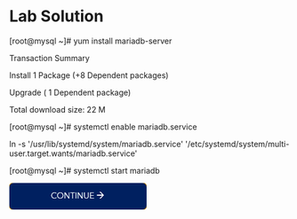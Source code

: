 # Lab Solution

[root@mysql ~]# yum install mariadb-server

Transaction Summary

Install  1 Package  (+8 Dependent packages)

Upgrade             ( 1 Dependent package)

Total download size: 22 M

[root@mysql ~]# systemctl enable mariadb.service

ln -s '/usr/lib/systemd/system/mariadb.service' '/etc/systemd/system/multi-user.target.wants/mariadb.service'

[root@mysql ~]# systemctl start mariadb

[![continue](./images/continue.png)](./1_solution.md)
